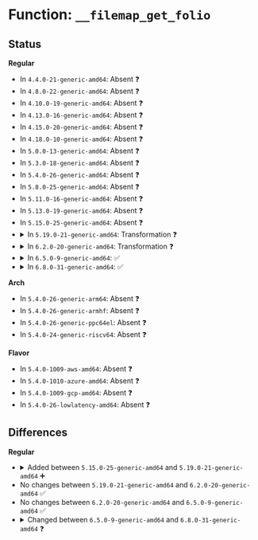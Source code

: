# Function: <code>__filemap_get_folio</code>

## Status
<b>Regular</b>
<ul>
<li>
In <code>4.4.0-21-generic-amd64</code>: Absent ❓
</li>
<li>
In <code>4.8.0-22-generic-amd64</code>: Absent ❓
</li>
<li>
In <code>4.10.0-19-generic-amd64</code>: Absent ❓
</li>
<li>
In <code>4.13.0-16-generic-amd64</code>: Absent ❓
</li>
<li>
In <code>4.15.0-20-generic-amd64</code>: Absent ❓
</li>
<li>
In <code>4.18.0-10-generic-amd64</code>: Absent ❓
</li>
<li>
In <code>5.0.0-13-generic-amd64</code>: Absent ❓
</li>
<li>
In <code>5.3.0-18-generic-amd64</code>: Absent ❓
</li>
<li>
In <code>5.4.0-26-generic-amd64</code>: Absent ❓
</li>
<li>
In <code>5.8.0-25-generic-amd64</code>: Absent ❓
</li>
<li>
In <code>5.11.0-16-generic-amd64</code>: Absent ❓
</li>
<li>
In <code>5.13.0-19-generic-amd64</code>: Absent ❓
</li>
<li>
In <code>5.15.0-25-generic-amd64</code>: Absent ❓
</li>
<li>
<details>
<summary>In <code>5.19.0-21-generic-amd64</code>: Transformation ❓</summary>

```c
struct folio * __filemap_get_folio(struct address_space * mapping, long unsigned int index, int fgp_flags, gfp_t gfp)
```

```json
{
  "name": "__filemap_get_folio",
  "collision_type": "Unique Global",
  "inline_type": "No",
  "funcs": [
    {
      "addr": 0,
      "name": "__filemap_get_folio",
      "external": true,
      "loc": "mm/filemap.c:1940",
      "file": "mm/filemap.c",
      "inline": "seen, unknown",
      "caller_inline": [],
      "caller_func": [
        "mm/filemap.c:do_read_cache_folio",
        "mm/filemap.c:filemap_fault",
        "mm/filemap.c:filemap_fault",
        "mm/filemap.c:filemap_fault",
        "mm/folio-compat.c:pagecache_get_page",
        "mm/truncate.c:truncate_inode_pages_range",
        "mm/truncate.c:truncate_inode_pages_range",
        "mm/shmem.c:shmem_getpage_gfp",
        "mm/shmem.c:shmem_getpage_gfp",
        "mm/shmem.c:shmem_unused_huge_shrink",
        "fs/buffer.c:nobh_truncate_page",
        "fs/verity/enable.c:read_file_data_page",
        "fs/iomap/buffered-io.c:iomap_write_begin",
        "fs/iomap/buffered-io.c:iomap_write_begin",
        "fs/ext4/inode.c:ext4_wait_for_tail_page_commit",
        "fs/hugetlbfs/inode.c:hugetlbfs_zero_partial_page"
      ]
    }
  ],
  "symbols": [
    {
      "addr": 18446744071593964992,
      "name": "__filemap_get_folio.cold",
      "section": ".text",
      "bind": "STB_LOCAL",
      "size": 66
    },
    {
      "addr": 18446744071581940800,
      "name": "__filemap_get_folio",
      "section": ".text",
      "bind": "STB_GLOBAL",
      "size": 946
    }
  ]
}
```
</details>
</li>
<li>
<details>
<summary>In <code>6.2.0-20-generic-amd64</code>: Transformation ❓</summary>

```c
struct folio * __filemap_get_folio(struct address_space * mapping, long unsigned int index, int fgp_flags, gfp_t gfp)
```

```json
{
  "name": "__filemap_get_folio",
  "collision_type": "Unique Global",
  "inline_type": "No",
  "funcs": [
    {
      "addr": 0,
      "name": "__filemap_get_folio",
      "external": true,
      "loc": "mm/filemap.c:1910",
      "file": "mm/filemap.c",
      "inline": "seen, unknown",
      "caller_inline": [],
      "caller_func": [
        "mm/filemap.c:do_read_cache_folio",
        "mm/filemap.c:filemap_fault",
        "mm/filemap.c:filemap_fault",
        "mm/filemap.c:filemap_fault",
        "mm/folio-compat.c:pagecache_get_page",
        "mm/truncate.c:truncate_inode_pages_range",
        "mm/truncate.c:truncate_inode_pages_range",
        "mm/shmem.c:shmem_get_link",
        "mm/shmem.c:shmem_get_folio_gfp",
        "mm/shmem.c:shmem_get_folio_gfp",
        "mm/shmem.c:shmem_undo_range",
        "mm/shmem.c:shmem_undo_range",
        "mm/shmem.c:shmem_unused_huge_shrink",
        "mm/swap_state.c:__read_swap_cache_async",
        "mm/swap_state.c:filemap_get_incore_folio",
        "mm/swap_state.c:filemap_get_incore_folio",
        "mm/swap_state.c:swap_cache_get_folio",
        "mm/swapfile.c:try_to_unuse",
        "mm/swapfile.c:__try_to_reclaim_swap",
        "mm/huge_memory.c:split_huge_pages_in_file",
        "fs/verity/enable.c:build_merkle_tree_level",
        "fs/iomap/buffered-io.c:iomap_write_delalloc_release",
        "fs/iomap/buffered-io.c:iomap_write_begin",
        "fs/iomap/buffered-io.c:iomap_write_begin",
        "fs/ext4/inode.c:ext4_wait_for_tail_page_commit",
        "fs/hugetlbfs/inode.c:hugetlbfs_zero_partial_page"
      ]
    }
  ],
  "symbols": [
    {
      "addr": 18446744071596024365,
      "name": "__filemap_get_folio.cold",
      "section": ".text",
      "bind": "STB_LOCAL",
      "size": 66
    },
    {
      "addr": 18446744071582375728,
      "name": "__filemap_get_folio",
      "section": ".text",
      "bind": "STB_GLOBAL",
      "size": 951
    }
  ]
}
```
</details>
</li>
<li>
<details>
<summary>In <code>6.5.0-9-generic-amd64</code>: ✅</summary>

```c
struct folio * __filemap_get_folio(struct address_space * mapping, long unsigned int index, int fgp_flags, gfp_t gfp)
```

```json
{
  "name": "__filemap_get_folio",
  "collision_type": "Unique Global",
  "inline_type": "No",
  "funcs": [
    {
      "addr": 18446744071582584368,
      "name": "__filemap_get_folio",
      "external": true,
      "loc": "mm/filemap.c:1882",
      "file": "mm/filemap.c",
      "inline": "seen, unknown",
      "caller_inline": [],
      "caller_func": [
        "mm/filemap.c:do_read_cache_folio",
        "mm/filemap.c:filemap_fault",
        "mm/filemap.c:filemap_fault",
        "mm/filemap.c:filemap_fault",
        "mm/folio-compat.c:pagecache_get_page",
        "mm/truncate.c:truncate_inode_pages_range",
        "mm/truncate.c:truncate_inode_pages_range",
        "mm/shmem.c:shmem_get_link",
        "mm/shmem.c:shmem_unused_huge_shrink",
        "mm/swap_state.c:__read_swap_cache_async",
        "mm/swap_state.c:filemap_get_incore_folio",
        "mm/swap_state.c:swap_cache_get_folio",
        "mm/swapfile.c:try_to_unuse",
        "mm/swapfile.c:__try_to_reclaim_swap",
        "mm/hugetlb.c:follow_hugetlb_page",
        "mm/hugetlb.c:hugetlb_mfill_atomic_pte",
        "mm/hugetlb.c:hugetlb_fault",
        "mm/hugetlb.c:hugetlb_no_page",
        "mm/huge_memory.c:split_huge_pages_in_file",
        "fs/buffer.c:block_truncate_page",
        "fs/buffer.c:__getblk_slow",
        "fs/buffer.c:__find_get_block_slow",
        "fs/iomap/buffered-io.c:iomap_write_delalloc_release",
        "fs/iomap/buffered-io.c:iomap_write_begin",
        "fs/ext4/inline.c:ext4_da_write_inline_data_begin",
        "fs/ext4/inline.c:ext4_da_convert_inline_data_to_extent",
        "fs/ext4/inline.c:ext4_try_to_write_inline_data",
        "fs/ext4/inline.c:ext4_convert_inline_data_to_extent",
        "fs/ext4/inode.c:ext4_wait_for_tail_page_commit",
        "fs/ext4/inode.c:__ext4_block_zero_page_range",
        "fs/ext4/inode.c:ext4_da_write_begin",
        "fs/ext4/inode.c:ext4_write_begin",
        "fs/ext4/verity.c:ext4_read_merkle_tree_page",
        "fs/hugetlbfs/inode.c:hugetlbfs_fallocate",
        "fs/hugetlbfs/inode.c:hugetlbfs_zero_partial_page"
      ]
    }
  ],
  "symbols": [
    {
      "addr": 18446744071582584368,
      "name": "__filemap_get_folio",
      "section": ".text",
      "bind": "STB_GLOBAL",
      "size": 549
    }
  ]
}
```
</details>
</li>
<li>
<details>
<summary>In <code>6.8.0-31-generic-amd64</code>: ✅</summary>

```c
struct folio * __filemap_get_folio(struct address_space * mapping, long unsigned int index, fgf_t fgp_flags, gfp_t gfp)
```

```json
{
  "name": "__filemap_get_folio",
  "collision_type": "Unique Global",
  "inline_type": "No",
  "funcs": [
    {
      "addr": 18446744071582755600,
      "name": "__filemap_get_folio",
      "external": true,
      "loc": "mm/filemap.c:1848",
      "file": "mm/filemap.c",
      "inline": "seen, unknown",
      "caller_inline": [],
      "caller_func": [
        "mm/filemap.c:do_read_cache_folio",
        "mm/filemap.c:filemap_fault",
        "mm/filemap.c:filemap_fault",
        "mm/filemap.c:filemap_fault",
        "mm/folio-compat.c:pagecache_get_page",
        "mm/truncate.c:truncate_inode_pages_range",
        "mm/truncate.c:truncate_inode_pages_range",
        "mm/shmem.c:shmem_get_link",
        "mm/shmem.c:shmem_unused_huge_shrink",
        "mm/swap_state.c:__read_swap_cache_async",
        "mm/swap_state.c:filemap_get_incore_folio",
        "mm/swap_state.c:swap_cache_get_folio",
        "mm/swapfile.c:try_to_unuse",
        "mm/swapfile.c:__try_to_reclaim_swap",
        "mm/hugetlb.c:hugetlb_follow_page_mask",
        "mm/hugetlb.c:hugetlb_mfill_atomic_pte",
        "mm/hugetlb.c:hugetlb_mfill_atomic_pte",
        "mm/hugetlb.c:hugetlb_mfill_atomic_pte",
        "mm/hugetlb.c:hugetlb_fault",
        "mm/hugetlb.c:hugetlb_no_page",
        "mm/huge_memory.c:split_huge_pages_in_file",
        "mm/khugepaged.c:collapse_pte_mapped_thp",
        "fs/libfs.c:simple_write_begin",
        "fs/buffer.c:block_truncate_page",
        "fs/buffer.c:__getblk_slow",
        "fs/buffer.c:__find_get_block_slow",
        "fs/iomap/buffered-io.c:iomap_write_delalloc_release",
        "fs/iomap/buffered-io.c:iomap_get_folio",
        "fs/ext4/inline.c:ext4_da_write_inline_data_begin",
        "fs/ext4/inline.c:ext4_da_convert_inline_data_to_extent",
        "fs/ext4/inline.c:ext4_try_to_write_inline_data",
        "fs/ext4/inline.c:ext4_convert_inline_data_to_extent",
        "fs/ext4/inode.c:ext4_wait_for_tail_page_commit",
        "fs/ext4/inode.c:__ext4_block_zero_page_range",
        "fs/ext4/inode.c:ext4_da_write_begin",
        "fs/ext4/inode.c:ext4_write_begin",
        "fs/ext4/verity.c:ext4_read_merkle_tree_page",
        "fs/hugetlbfs/inode.c:hugetlbfs_fallocate",
        "fs/hugetlbfs/inode.c:hugetlbfs_zero_partial_page",
        "fs/hugetlbfs/inode.c:hugetlbfs_read_iter"
      ]
    }
  ],
  "symbols": [
    {
      "addr": 18446744071582755600,
      "name": "__filemap_get_folio",
      "section": ".text",
      "bind": "STB_GLOBAL",
      "size": 739
    }
  ]
}
```
</details>
</li>
</ul>
<b>Arch</b>
<ul>
<li>
In <code>5.4.0-26-generic-arm64</code>: Absent ❓
</li>
<li>
In <code>5.4.0-26-generic-armhf</code>: Absent ❓
</li>
<li>
In <code>5.4.0-26-generic-ppc64el</code>: Absent ❓
</li>
<li>
In <code>5.4.0-24-generic-riscv64</code>: Absent ❓
</li>
</ul>
<b>Flavor</b>
<ul>
<li>
In <code>5.4.0-1009-aws-amd64</code>: Absent ❓
</li>
<li>
In <code>5.4.0-1010-azure-amd64</code>: Absent ❓
</li>
<li>
In <code>5.4.0-1009-gcp-amd64</code>: Absent ❓
</li>
<li>
In <code>5.4.0-26-lowlatency-amd64</code>: Absent ❓
</li>
</ul>

## Differences
<b>Regular</b>
<ul>
<li>
<details>
<summary>Added between <code>5.15.0-25-generic-amd64</code> and <code>5.19.0-21-generic-amd64</code> ➕</summary>

```c
struct folio * __filemap_get_folio(struct address_space * mapping, long unsigned int index, int fgp_flags, gfp_t gfp)
```
</details>
</li>
<li>
No changes between <code>5.19.0-21-generic-amd64</code> and <code>6.2.0-20-generic-amd64</code> ✅
</li>
<li>
No changes between <code>6.2.0-20-generic-amd64</code> and <code>6.5.0-9-generic-amd64</code> ✅
</li>
<li>
<details>
<summary>Changed between <code>6.5.0-9-generic-amd64</code> and <code>6.8.0-31-generic-amd64</code> ❓</summary>
<ul>
<li>
<b>Param type changed. </b>
<code>int fgp_flags</code> ➡️ <code>fgf_t fgp_flags</code>
</li>
</ul>
</details>
</li>
</ul>
